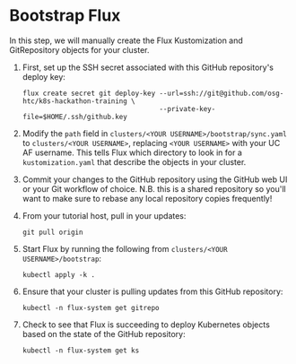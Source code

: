 Bootstrap Flux
==============

In this step, we will manually create the Flux Kustomization and GitRepository objects for your cluster.

1.  First, set up the SSH secret associated with this GitHub repository's deploy key:

        flux create secret git deploy-key --url=ssh://git@github.com/osg-htc/k8s-hackathon-training \
                                          --private-key-file=$HOME/.ssh/github.key

2.  Modify the `path` field in `clusters/<YOUR USERNAME>/bootstrap/sync.yaml` to `clusters/<YOUR USERNAME>`,
    replacing `<YOUR USERNAME>` with your UC AF username.
    This tells Flux which directory to look in for a `kustomization.yaml` that describe the objects in your cluster.

3.  Commit your changes to the GitHub repository using the GitHub web UI or your Git workflow of choice.
    N.B. this is a shared repository so you'll want to make sure to rebase any local repository copies frequently!

4.  From your tutorial host, pull in your updates:

        git pull origin

5.  Start Flux by running the following from `clusters/<YOUR USERNAME>/bootstrap`:

        kubectl apply -k .

6.  Ensure that your cluster is pulling updates from this GitHub repository:

        kubectl -n flux-system get gitrepo

7.  Check to see that Flux is succeeding to deploy Kubernetes objects based on the state of the GitHub repository:

        kubectl -n flux-system get ks
